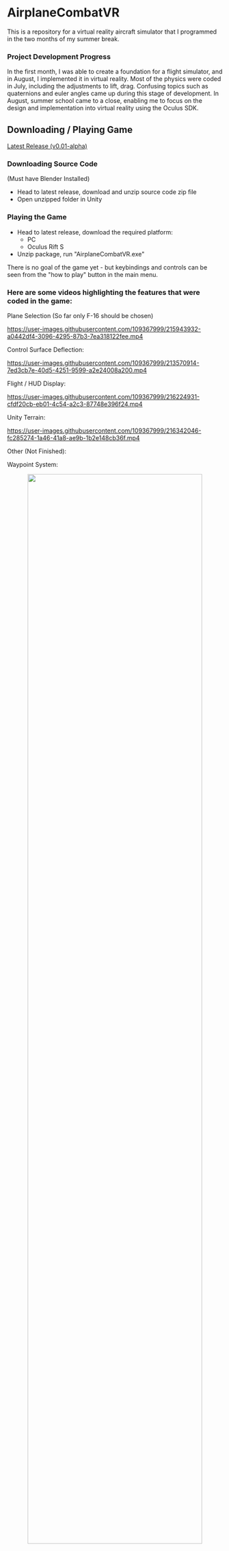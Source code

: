 # AirplaneCombatVR
This is a repository for a virtual reality aircraft simulator that I programmed in the two months of my summer break.

### Project Development Progress
In the first month, I was able to create a foundation for a flight simulator, and in August, I implemented it in virtual reality. Most of the physics were coded in July, including the adjustments to lift, drag. Confusing topics such as quaternions and euler angles came up during this stage of development. In August, summer school came to a close, enabling me to focus on the design and implementation into virtual reality using the Oculus SDK.

## Downloading / Playing Game
[Latest Release (v0.01-alpha)](https://github.com/tommyzhng/AirplaneCombatVR/releases/tag/v0.01-alpha)
### Downloading Source Code 
(Must have Blender Installed)
- Head to latest release, download and unzip source code zip file
- Open unzipped folder in Unity

### Playing the Game
- Head to latest release, download the required platform:
  - PC
  - Oculus Rift S
- Unzip package, run "AirplaneCombatVR.exe"

There is no goal of the game yet - but keybindings and controls can be seen from the "how to play" button in the main menu.

### Here are some videos highlighting the features that were coded in the game:

Plane Selection (So far only F-16 should be chosen)

https://user-images.githubusercontent.com/109367999/215943932-a0442df4-3096-4295-87b3-7ea318122fee.mp4

Control Surface Deflection:

https://user-images.githubusercontent.com/109367999/213570914-7ed3cb7e-40d5-4251-9599-a2e24008a200.mp4

Flight / HUD Display:

https://user-images.githubusercontent.com/109367999/216224931-cfdf20cb-eb01-4c54-a2c3-87748e396f24.mp4

Unity Terrain:

https://user-images.githubusercontent.com/109367999/216342046-fc285274-1a46-41a8-ae9b-1b2e148cb36f.mp4

Other (Not Finished):

Waypoint System:
<p align="center">
  <img height=80% width=90% src="https://github.com/tommyzhng/AirplaneCombatVR/blob/master/Assets/Other/waypointsystem.gif">
</p>
